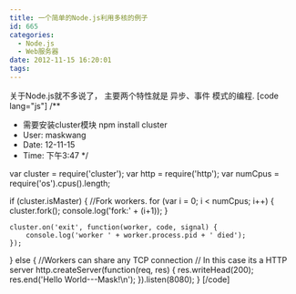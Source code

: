 ```yaml
---
title: 一个简单的Node.js利用多核的例子
id: 665
categories:
  - Node.js
  - Web服务器
date: 2012-11-15 16:20:01
tags:
---
```


关于Node.js就不多说了， 主要两个特性就是 异步、事件 模式的编程.
[code lang="js"]
/**
 * 需要安装cluster模块  npm install cluster
 * User: maskwang
 * Date: 12-11-15
 * Time: 下午3:47
 */

var cluster = require('cluster');
var http = require('http');
var numCpus = require('os').cpus().length;

if (cluster.isMaster) {
    //Fork workers.
    for (var i = 0; i &lt; numCpus; i++) {
        cluster.fork();
        console.log('fork:' + (i+1));
    }

    cluster.on('exit', function(worker, code, signal) {
        console.log('worker ' + worker.process.pid + ' died');
    });
} else {
    //Workers can share any TCP connection
    // In this case its a HTTP server
    http.createServer(function(req, res) {
        res.writeHead(200);
        res.end('Hello World---Mask!\n');
    }).listen(8080);
}
[/code]